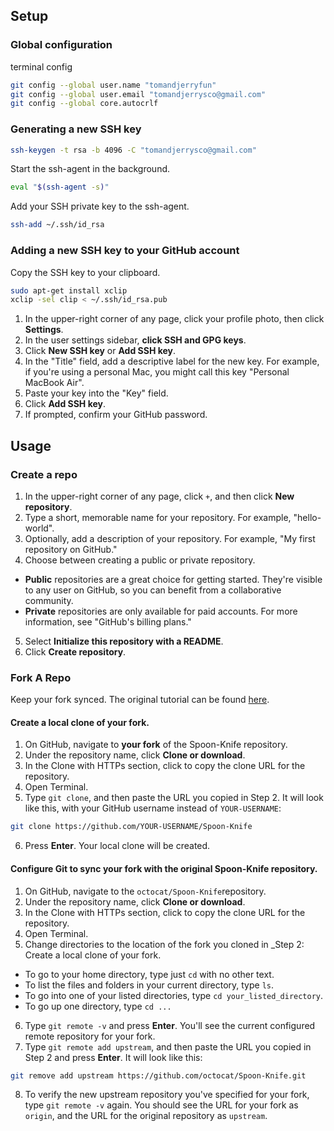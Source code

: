 

## Setup

### Global configuration

terminal config
```sh
git config --global user.name "tomandjerryfun"
git config --global user.email "tomandjerrysco@gmail.com"
git config --global core.autocrlf
```

###  Generating a new SSH key

```sh
ssh-keygen -t rsa -b 4096 -C "tomandjerrysco@gmail.com"
```

Start the ssh-agent in the background.
```sh
eval "$(ssh-agent -s)"
```

Add your SSH private key to the ssh-agent.
```sh
ssh-add ~/.ssh/id_rsa
```

### Adding a new SSH key to your GitHub account

Copy the SSH key to your clipboard.
```sh
sudo apt-get install xclip
xclip -sel clip < ~/.ssh/id_rsa.pub
```

1. In the upper-right corner of any page, click your profile photo, then click __Settings__. 
2. In the user settings sidebar, __click SSH and GPG keys__.
3. Click __New SSH key__ or __Add SSH key__.
4. In the "Title" field, add a descriptive label for the new key. For example, if you're using a personal Mac, you might call this key "Personal MacBook Air".
5. Paste your key into the "Key" field.
6. Click __Add SSH key__.
7. If prompted, confirm your GitHub password.


## Usage

### Create a repo

1. In the upper-right corner of any page, click `+`, and then click __New repository__.
2. Type a short, memorable name for your repository. For example, "hello-world".
3. Optionally, add a description of your repository. For example, "My first repository on GitHub."
4. Choose between creating a public or private repository.

*   __Public__ repositories are a great choice for getting started. They're visible to any user on GitHub, so you can benefit from a collaborative community.
*   __Private__ repositories are only available for paid accounts. For more information, see "GitHub's billing plans."

5. Select __Initialize this repository with a README__.
6. Click __Create repository__.

### Fork A Repo

Keep your fork synced. The original tutorial can be found [here](https://help.github.com/articles/fork-a-repo/).

#### Create a local clone of your fork.

1. On GitHub, navigate to __your fork__ of the Spoon-Knife repository.
2. Under the repository name, click __Clone or download__.
3. In the Clone with HTTPs section, click to copy the clone URL for the repository.
4. Open Terminal.
5. Type `git clone`, and then paste the URL you copied in Step 2. It will look like this, with your GitHub username instead of `YOUR-USERNAME`:
```sh
git clone https://github.com/YOUR-USERNAME/Spoon-Knife
```
6. Press __Enter__. Your local clone will be created.

####  Configure Git to sync your fork with the original Spoon-Knife repository.

1. On GitHub, navigate to the `octocat/Spoon-Knife`repository.
2. Under the repository name, click __Clone or download__.
3. In the Clone with HTTPs section, click to copy the clone URL for the repository.
4. Open Terminal.
5. Change directories to the location of the fork you cloned in _Step 2: Create a local clone of your fork.

*   To go to your home directory, type just `cd` with no other text.
*   To list the files and folders in your current directory, type `ls`.
*   To go into one of your listed directories, type `cd your_listed_directory`.
*   To go up one directory, type `cd ...`

6. Type `git remote -v` and press __Enter__. You'll see the current configured remote repository for your fork.
7. Type `git remote add upstream`, and then paste the URL you copied in Step 2 and press __Enter__. It will look like this:
```sh
git remove add upstream https://github.com/octocat/Spoon-Knife.git
```
8. To verify the new upstream repository you've specified for your fork, type `git remote -v` again. You should see the URL for your fork as `origin`, and the URL for the original repository as `upstream`.


